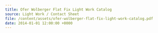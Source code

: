 ```yaml
---
title: Ofer Wolberger Flat Fix Light Work Catalog
source: Light Work / Contact Sheet
file: /content/assets/ofer-wolberger-flat-fix-light-work-catalog.pdf
date: 2014-01-01 12:00:00 +0000
---
```


